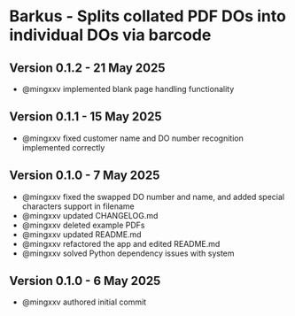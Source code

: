 # Barkus - Splits collated PDF DOs into individual DOs via barcode

## Version 0.1.2 - 21 May 2025
- @mingxxv implemented blank page handling functionality

## Version 0.1.1 - 15 May 2025
- @mingxxv fixed customer name and DO number recognition implemented correctly

## Version 0.1.0 - 7 May 2025
- @mingxxv fixed the swapped DO number and name, and added special characters support in filename
- @mingxxv updated CHANGELOG.md
- @mingxxv deleted example PDFs
- @mingxxv updated README.md
- @mingxxv refactored the app and edited README.md
- @mingxxv solved Python dependency issues with system

## Version 0.1.0 - 6 May 2025
- @mingxxv authored initial commit
